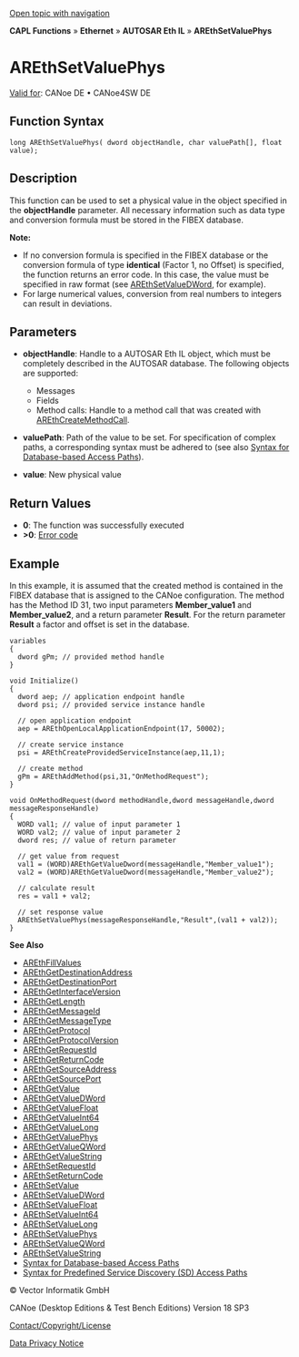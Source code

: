 [Open topic with navigation](../../../../../../CANoeDEFamily.htm#Topics/CAPLFunctions/IP/AUTOSARethIL/Functions/CAPLfunctionAREthSetValuePhys.md)

**CAPL Functions** » **Ethernet** » **AUTOSAR Eth IL** » **AREthSetValuePhys**

# AREthSetValuePhys

[Valid for](../../../../Shared/FeatureAvailability.md): CANoe DE • CANoe4SW DE

## Function Syntax

```plaintext
long AREthSetValuePhys( dword objectHandle, char valuePath[], float value);
```

## Description

This function can be used to set a physical value in the object specified in the **objectHandle** parameter. All necessary information such as data type and conversion formula must be stored in the FIBEX database.

**Note:**

- If no conversion formula is specified in the FIBEX database or the conversion formula of type **identical** (Factor 1, no Offset) is specified, the function returns an error code. In this case, the value must be specified in raw format (see [AREthSetValueDWord](CAPLfunctionAREthSetValueDWord.md), for example).
- For large numerical values, conversion from real numbers to integers can result in deviations.

## Parameters

- **objectHandle**: Handle to a AUTOSAR Eth IL object, which must be completely described in the AUTOSAR database. The following objects are supported:
  - Messages
  - Fields
  - Method calls: Handle to a method call that was created with [AREthCreateMethodCall](CAPLfunctionAREthCreateMethodCall.md).

- **valuePath**: Path of the value to be set. For specification of complex paths, a corresponding syntax must be adhered to (see also [Syntax for Database-based Access Paths](CAPLfunctionAREthSyntaxDatabaseAccessPath.md)).

- **value**: New physical value

## Return Values

- **0**: The function was successfully executed
- **>0**: [Error code](../CAPLfunctionsAREthILErrorCodes.md)

## Example

In this example, it is assumed that the created method is contained in the FIBEX database that is assigned to the CANoe configuration. The method has the Method ID 31, two input parameters **Member_value1** and **Member_value2**, and a return parameter **Result**. For the return parameter **Result** a factor and offset is set in the database.

```plaintext
variables
{
  dword gPm; // provided method handle
}

void Initialize()
{
  dword aep; // application endpoint handle
  dword psi; // provided service instance handle

  // open application endpoint
  aep = AREthOpenLocalApplicationEndpoint(17, 50002);

  // create service instance
  psi = AREthCreateProvidedServiceInstance(aep,11,1);

  // create method
  gPm = AREthAddMethod(psi,31,"OnMethodRequest");
}

void OnMethodRequest(dword methodHandle,dword messageHandle,dword messageResponseHandle)
{
  WORD val1; // value of input parameter 1
  WORD val2; // value of input parameter 2
  dword res; // value of return parameter

  // get value from request
  val1 = (WORD)AREthGetValueDword(messageHandle,"Member_value1");
  val2 = (WORD)AREthGetValueDword(messageHandle,"Member_value2");

  // calculate result
  res = val1 + val2;

  // set response value
  AREthSetValuePhys(messageResponseHandle,"Result",(val1 + val2));
}
```

**See Also**

- [AREthFillValues](CAPLfunctionAREthFillValues.md)
- [AREthGetDestinationAddress](CAPLfunctionAREthGetDestinationAddress.md)
- [AREthGetDestinationPort](CAPLfunctionAREthGetDestinationPort.md)
- [AREthGetInterfaceVersion](CAPLfunctionAREthGetInterfaceVersion.md)
- [AREthGetLength](CAPLfunctionAREthGetLength.md)
- [AREthGetMessageId](CAPLfunctionAREthGetMessageId.md)
- [AREthGetMessageType](CAPLfunctionAREthGetMessageType.md)
- [AREthGetProtocol](CAPLfunctionAREthGetProtocol.md)
- [AREthGetProtocolVersion](CAPLfunctionAREthGetProtocolVersion.md)
- [AREthGetRequestId](CAPLfunctionAREthGetRequestId.md)
- [AREthGetReturnCode](CAPLfunctionAREthGetReturnCode.md)
- [AREthGetSourceAddress](CAPLfunctionAREthGetSourceAddress.md)
- [AREthGetSourcePort](CAPLfunctionAREthGetSourcePort.md)
- [AREthGetValue](CAPLfunctionAREthGetValue.md)
- [AREthGetValueDWord](CAPLfunctionAREthGetValueDWord.md)
- [AREthGetValueFloat](CAPLfunctionAREthGetValueFloat.md)
- [AREthGetValueInt64](CAPLfunctionAREthGetValueInt64.md)
- [AREthGetValueLong](CAPLfunctionAREthGetValueLong.md)
- [AREthGetValuePhys](CAPLfunctionAREthGetValuePhys.md)
- [AREthGetValueQWord](CAPLfunctionAREthGetValueQWord.md)
- [AREthGetValueString](CAPLfunctionAREthGetValueString.md)
- [AREthSetRequestId](CAPLfunctionAREthSetRequestId.md)
- [AREthSetReturnCode](CAPLfunctionAREthSetReturnCode.md)
- [AREthSetValue](CAPLfunctionAREthSetValue.md)
- [AREthSetValueDWord](CAPLfunctionAREthSetValueDWord.md)
- [AREthSetValueFloat](CAPLfunctionAREthSetValueFloat.md)
- [AREthSetValueInt64](CAPLfunctionAREthSetValueInt64.md)
- [AREthSetValueLong](CAPLfunctionAREthSetValueLong.md)
- [AREthSetValuePhys](#aanchor11265)
- [AREthSetValueQWord](CAPLfunctionAREthSetValueQWord.md)
- [AREthSetValueString](CAPLfunctionAREthSetValueString.md)
- [Syntax for Database-based Access Paths](CAPLfunctionAREthSyntaxDatabaseAccessPath.md)
- [Syntax for Predefined Service Discovery (SD) Access Paths](CAPLfunctionAREthSyntaxPredefinedSDAccessPath.md)

© Vector Informatik GmbH

CANoe (Desktop Editions & Test Bench Editions) Version 18 SP3

[Contact/Copyright/License](../../../../Shared/ContactCopyrightLicense.md)

[Data Privacy Notice](https://www.vector.com/int/en/company/get-info/privacy-policy/)
